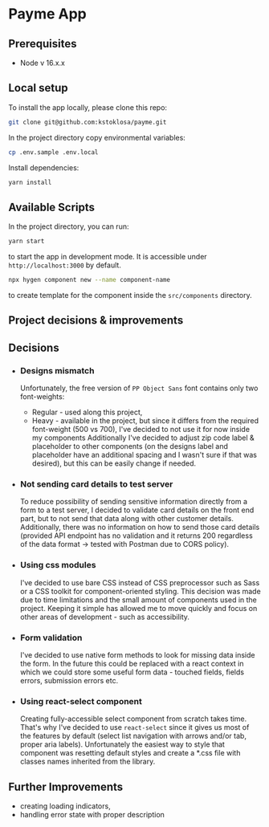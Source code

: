 # Payme App

## Prerequisites

- Node v 16.x.x

## Local setup

To install the app locally, please clone this repo:

```bash
git clone git@github.com:kstoklosa/payme.git
```

In the project directory copy environmental variables:

```bash
cp .env.sample .env.local
```

Install dependencies:

```bash
yarn install
```

## Available Scripts

In the project directory, you can run:

```bash
yarn start
```

to start the app in development mode. It is accessible under `http://localhost:3000` by default.

```bash
npx hygen component new --name component-name
```

to create template for the component inside the `src/components` directory.

## Project decisions & improvements

## Decisions

- ### Designs mismatch
  Unfortunately, the free version of `PP Object Sans` font contains only two font-weights:
  - Regular - used along this project,
  - Heavy - available in the project, but since it differs from the required font-weight (500 vs 700), I've decided to not use it for now inside my components
    Additionally I've decided to adjust zip code label & placeholder to other components (on the designs label and placeholder have an additional spacing and I wasn't sure if that was desired), but this can be easily change if needed.
- ### Not sending card details to test server

  To reduce possibility of sending sensitive information directly from a form to a test server, I decided to validate card details on the front end part, but to not send that data along with other customer details. Additionally, there was no information on how to send those card details (provided API endpoint has no validation and it returns 200 regardless of the data format -> tested with Postman due to CORS policy).

- ### Using css modules

  I've decided to use bare CSS instead of CSS preprocessor such as Sass or a CSS toolkit for component-oriented styling. This decision was made due to time limitations and the small amount of components used in the project. Keeping it simple has allowed me to move quickly and focus on other areas of development - such as accessibility.

- ### Form validation

  I've decided to use native form methods to look for missing data inside the form. In the future this could be replaced with a react context in which we could store some useful form data - touched fields, fields errors, submission errors etc.

- ### Using react-select component
  Creating fully-accessible select component from scratch takes time. That's why I've decided to use `react-select` since it gives us most of the features by default (select list navigation with arrows and/or tab, proper aria labels). Unfortunately the easiest way to style that component was resetting default styles and create a \*.css file with classes names inherited from the library.

## Further Improvements

- creating loading indicators,
- handling error state with proper description
